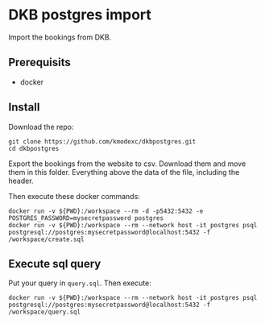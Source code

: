 # DKB postgres import

Import the bookings from DKB.

## Prerequisits

- docker

## Install

Download the repo:

```
git clone https://github.com/kmodexc/dkbpostgres.git
cd dkbpostgres
```

Export the bookings from the website to csv. Download them and move them in this folder. 
Everything above the data of the file, including the header. 

Then execute these docker commands:

```
docker run -v ${PWD}:/workspace --rm -d -p5432:5432 -e POSTGRES_PASSWORD=mysecretpassword postgres
docker run -v ${PWD}:/workspace --rm --network host -it postgres psql postgresql://postgres:mysecretpassword@localhost:5432 -f /workspace/create.sql
```

## Execute sql query

Put your query in `query.sql`. Then execute: 

```
docker run -v ${PWD}:/workspace --rm --network host -it postgres psql postgresql://postgres:mysecretpassword@localhost:5432 -f /workspace/query.sql
```